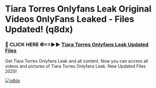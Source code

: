 # Tiara Torres Onlyfans Leak Original Videos 0nlyFans Leaked - Files Updated! (q8dx)

<h3>🔴 CLICK HERE 🌐==►► <a href="https://tinyurl.com/4seja8ks" rel="nofollow">Tiara Torres Onlyfans Leak Updated Files</a></h3>

Get Tiara Torres Onlyfans Leak and all content. Now you can access all videos and pictures of Tiara Torres Onlyfans Leak. New Updated Files 2025!

[![q8dx](https://i.imgur.com/EWjZXRe.gif)](https://tinyurl.com/4seja8ks)
